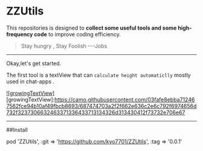 # ZZUtils

This repositories is designed to **collect some useful tools and some high-frequency code** to improve coding efficiency.

>Stay hungry , Stay Foolish     ---Jobs
***

Okay,let's get started.

The first tool is a textView that can `calculate height automaticlly` mostly used in chat-apps .

[![growingTextView]](https://github.com/HansPinckaers/GrowingTextView)
[growingTextView]:https://camo.githubusercontent.com/03fafe8ebba712467562fce94b10af49fbcb8693/687474703a2f2f662e636c2e6c792f6974656d732f3237306632463371336433713134326d313430412f73732e706e67
***
##Install

pod 'ZZUtils', :git => 'https://github.com/kyo7701/ZZUtils', :tag => '0.0.1'

